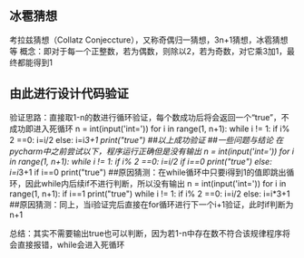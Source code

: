 ## 冰雹猜想
考拉兹猜想（Collatz Conjeccture），又称奇偶归一猜想，3n+1猜想，冰雹猜想等
概念：即对于每一个正整数，若为偶数，则除以2，若为奇数，对它乘3加1，最终都能得到1
## 由此进行设计代码验证
验证思路：直接取1-n的数进行循环验证，每个数成功后将会返回一个“true”，不成功即进入死循环
n = int(input('int='))
for i in range(1, n+1):
    while i != 1:
        if i% 2 ==0:
            i=i/2
        else:
            i=i*3+1
    print("true")
##以上成功验证
##一些问题与结论
在pycharm中之前尝试以下，程序运行正确但是没有输出
n = int(input('int='))
for i in range(1, n+1):
    while i != 1:
        if i% 2 ==0:
            i=i/2
            if i==0
            print("true")
        else:
            i=i*3+1
            if i==0
            print("true")
##原因猜测：在while循环中只要i得到1的值即跳出循环，因此while内后续if不进行判断，所以没有输出
n = int(input('int='))
for i in range(1, n+1):
    if i==1
    print("true")
    while i != 1:
        if i% 2 ==0:
            i=i/2
        else:
            i=i*3+1
##原因猜测：同上，当i验证完后直接在for循环进行下一个i+1验证，此时if判断为n+1

总结：其实不需要输出true也可以判断，因为若1-n中存在数不符合该规律程序将会直接报错，while会进入死循环
